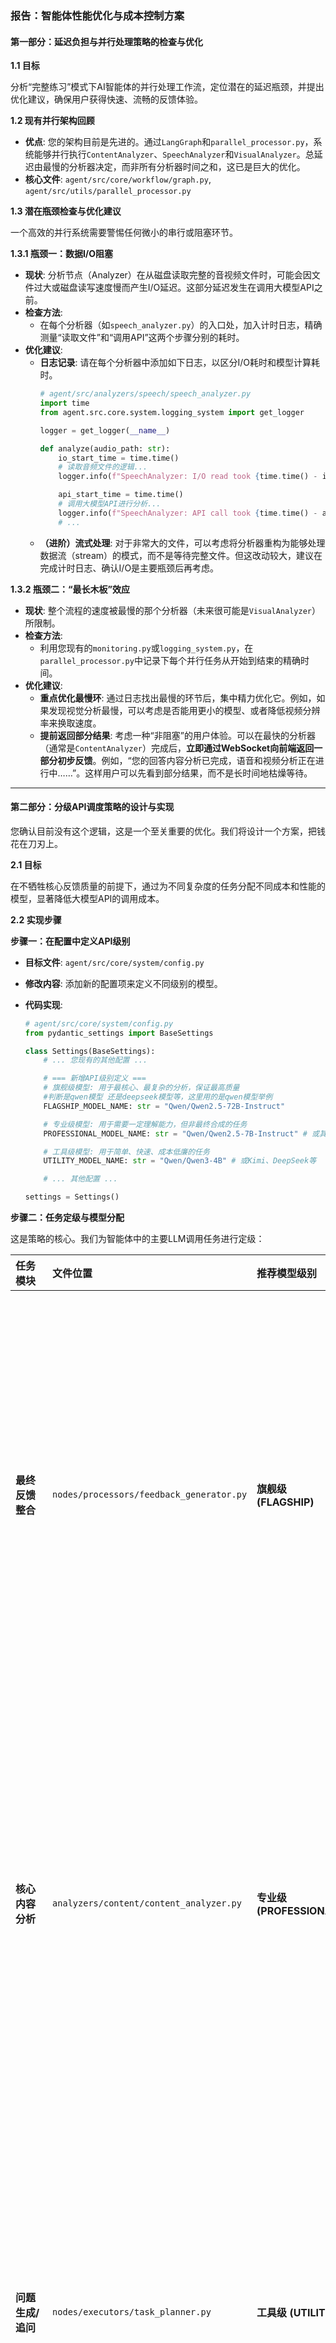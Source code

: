 

### **报告：智能体性能优化与成本控制方案**

#### **第一部分：延迟负担与并行处理策略的检查与优化**

**1.1 目标**

分析“完整练习”模式下AI智能体的并行处理工作流，定位潜在的延迟瓶颈，并提出优化建议，确保用户获得快速、流畅的反馈体验。

**1.2 现有并行架构回顾**

* **优点**: 您的架构目前是先进的。通过`LangGraph`和`parallel_processor.py`，系统能够并行执行`ContentAnalyzer`、`SpeechAnalyzer`和`VisualAnalyzer`。总延迟由最慢的分析器决定，而非所有分析器时间之和，这已是巨大的优化。
* **核心文件**: `agent/src/core/workflow/graph.py`, `agent/src/utils/parallel_processor.py`

**1.3 潜在瓶颈检查与优化建议**

一个高效的并行系统需要警惕任何微小的串行或阻塞环节。

**1.3.1 瓶颈一：数据I/O阻塞**

* **现状**: 分析节点（Analyzer）在从磁盘读取完整的音视频文件时，可能会因文件过大或磁盘读写速度慢而产生I/O延迟。这部分延迟发生在调用大模型API之前。
* **检查方法**:
    * 在每个分析器（如`speech_analyzer.py`）的入口处，加入计时日志，精确测量“读取文件”和“调用API”这两个步骤分别的耗时。
* **优化建议**:
    * **日志记录**: 请在每个分析器中添加如下日志，以区分I/O耗时和模型计算耗时。
        ```python
        # agent/src/analyzers/speech/speech_analyzer.py
        import time
        from agent.src.core.system.logging_system import get_logger

        logger = get_logger(__name__)

        def analyze(audio_path: str):
            io_start_time = time.time()
            # 读取音频文件的逻辑...
            logger.info(f"SpeechAnalyzer: I/O read took {time.time() - io_start_time:.2f}s")

            api_start_time = time.time()
            # 调用大模型API进行分析...
            logger.info(f"SpeechAnalyzer: API call took {time.time() - api_start_time:.2f}s")
            # ...
        ```
    * **（进阶）流式处理**: 对于非常大的文件，可以考虑将分析器重构为能够处理数据流（stream）的模式，而不是等待完整文件。但这改动较大，建议在完成计时日志、确认I/O是主要瓶颈后再考虑。

**1.3.2 瓶颈二：“最长木板”效应**

* **现状**: 整个流程的速度被最慢的那个分析器（未来很可能是`VisualAnalyzer`）所限制。
* **检查方法**:
    * 利用您现有的`monitoring.py`或`logging_system.py`，在`parallel_processor.py`中记录下每个并行任务从开始到结束的精确时间。
* **优化建议**:
    * **重点优化最慢环**: 通过日志找出最慢的环节后，集中精力优化它。例如，如果发现视觉分析最慢，可以考虑是否能用更小的模型、或者降低视频分辨率来换取速度。
    * **提前返回部分结果**: 考虑一种“非阻塞”的用户体验。可以在最快的分析器（通常是`ContentAnalyzer`）完成后，**立即通过WebSocket向前端返回一部分初步反馈**。例如，“您的回答内容分析已完成，语音和视频分析正在进行中……”。这样用户可以先看到部分结果，而不是长时间地枯燥等待。

---

#### **第二部分：分级API调度策略的设计与实现**

您确认目前没有这个逻辑，这是一个至关重要的优化。我们将设计一个方案，把钱花在刀刃上。

**2.1 目标**

在不牺牲核心反馈质量的前提下，通过为不同复杂度的任务分配不同成本和性能的模型，显著降低大模型API的调用成本。

**2.2 实现步骤**

**步骤一：在配置中定义API级别**

* **目标文件**: `agent/src/core/system/config.py`
* **修改内容**: 添加新的配置项来定义不同级别的模型。

* **代码实现**:
    ```python
    # agent/src/core/system/config.py
    from pydantic_settings import BaseSettings

    class Settings(BaseSettings):
        # ... 您现有的其他配置 ...

        # === 新增API级别定义 ===
        # 旗舰级模型: 用于最核心、最复杂的分析，保证最高质量
        #判断是qwen模型 还是deepseek模型等，这里用的是qwen模型举例
        FLAGSHIP_MODEL_NAME: str = "Qwen/Qwen2.5-72B-Instruct"

        # 专业级模型: 用于需要一定理解能力，但非最终合成的任务
        PROFESSIONAL_MODEL_NAME: str = "Qwen/Qwen2.5-7B-Instruct" # 或其他中端模型

        # 工具级模型: 用于简单、快速、成本低廉的任务
        UTILITY_MODEL_NAME: str = "Qwen/Qwen3-4B" # 或Kimi、DeepSeek等

        # ... 其他配置 ...

    settings = Settings()
    ```

**步骤二：任务定级与模型分配**

这是策略的核心。我们为智能体中的主要LLM调用任务进行定级：

| 任务模块 | 文件位置 | 推荐模型级别 | 定级理由 |
| :--- | :--- | :--- | :--- |
| **最终反馈整合** | `nodes/processors/feedback_generator.py` | **旗舰级 (FLAGSHIP)** | **系统灵魂**。需要极强的多维信息整合、逻辑推理和共情表达能力，是决定用户“信服度”的关键。**必须用最好的模型**。 |
| **核心内容分析** | `analyzers/content/content_analyzer.py` | **专业级 (PROFESSIONAL)** | 这是所有分析的基础，需要精准理解用户意图和逻辑。使用中高端模型可以保证分析的准确性，为后续整合打下坚实基础。 |
| **问题生成/追问** | `nodes/executors/task_planner.py` | **工具级 (UTILITY)** | 生成一个面试问题是相对模式化的任务，对创造力要求不高。使用快速、便宜的模型完全足够，且能降低出题延迟。 |
| **语音特征总结** | `analyzers/speech/speech_analyzer.py` | **工具级 (UTILITY)** | 该任务是将已提取的数字特征（如语速、停顿次数）转化为通顺的文字描述。这是一个简单的总结任务，工具级模型绰绰有余。 |
| **简历/JD解析** | `retrieval/document_processor.py` | **工具级 (UTILITY)** | 从半结构化文本中提取实体和要点，是工具级模型的强项。 |

**步骤三：改造服务层，实现动态调用**

* **目标文件**: `agent/src/services/openai_service.py`
* **修改内容**: 让核心的API调用函数能够接收一个`model_name`参数，从而实现动态的模型选择。

* **代码实现**:

    1.  **修改 `openai_service.py`**:
        ```python
        # agent/src/services/openai_service.py
        # (示意代码，请根据您的实际实现调整)
        class OpenAIService:
            # ...
            def get_completion(self, prompt: str, model_name: str): # 新增 model_name 参数
                try:
                    client = self.get_client()
                    response = client.chat.completions.create(
                        model=model_name, # 动态使用传入的模型名称
                        messages=[{"role": "user", "content": prompt}]
                        # ... 其他参数 ...
                    )
                    return response.choices[0].message.content
                except Exception as e:
                    # ... 异常处理 ...
        ```

    2.  **在具体任务模块中调用**:
        * **调用大餐 (旗舰级模型)**:
            ```python
            # agent/src/nodes/processors/feedback_generator.py
            from agent.src.services.openai_service import OpenAIService
            from agent.src.core.system.config import settings

            # ...
            final_feedback = openai_service.get_completion(
                prompt=final_prompt,
                model_name=settings.FLAGSHIP_MODEL_NAME
            )
            # ...
            ```
        * **调用快餐 (工具级模型)**:
            ```python
            # agent/src/nodes/executors/task_planner.py
            from agent.src.services.openai_service import OpenAIService
            from agent.src.core.system.config import settings

            # ...
            next_question = openai_service.get_completion(
                prompt=question_prompt,
                model_name=settings.UTILITY_MODEL_NAME
            )
            # ...
            ```

 
